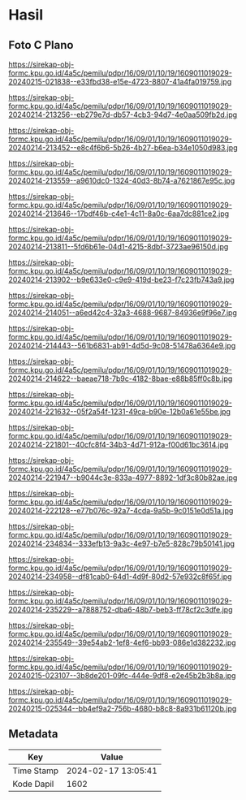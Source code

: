 # Hasil

## Foto C Plano

https://sirekap-obj-formc.kpu.go.id/4a5c/pemilu/pdpr/16/09/01/10/19/1609011019029-20240215-021838--e33fbd38-e15e-4723-8807-41a4fa019759.jpg

https://sirekap-obj-formc.kpu.go.id/4a5c/pemilu/pdpr/16/09/01/10/19/1609011019029-20240214-213256--eb279e7d-db57-4cb3-94d7-4e0aa509fb2d.jpg

https://sirekap-obj-formc.kpu.go.id/4a5c/pemilu/pdpr/16/09/01/10/19/1609011019029-20240214-213452--e8c4f6b6-5b26-4b27-b6ea-b34e1050d983.jpg

https://sirekap-obj-formc.kpu.go.id/4a5c/pemilu/pdpr/16/09/01/10/19/1609011019029-20240214-213559--a9610dc0-1324-40d3-8b74-a7621867e95c.jpg

https://sirekap-obj-formc.kpu.go.id/4a5c/pemilu/pdpr/16/09/01/10/19/1609011019029-20240214-213646--17bdf46b-c4e1-4c11-8a0c-6aa7dc881ce2.jpg

https://sirekap-obj-formc.kpu.go.id/4a5c/pemilu/pdpr/16/09/01/10/19/1609011019029-20240214-213811--5fd6b61e-04d1-4215-8dbf-3723ae96150d.jpg

https://sirekap-obj-formc.kpu.go.id/4a5c/pemilu/pdpr/16/09/01/10/19/1609011019029-20240214-213902--b9e633e0-c9e9-419d-be23-f7c23fb743a9.jpg

https://sirekap-obj-formc.kpu.go.id/4a5c/pemilu/pdpr/16/09/01/10/19/1609011019029-20240214-214051--a6ed42c4-32a3-4688-9687-84936e9f96e7.jpg

https://sirekap-obj-formc.kpu.go.id/4a5c/pemilu/pdpr/16/09/01/10/19/1609011019029-20240214-214443--561b6831-ab91-4d5d-9c08-51478a6364e9.jpg

https://sirekap-obj-formc.kpu.go.id/4a5c/pemilu/pdpr/16/09/01/10/19/1609011019029-20240214-214622--baeae718-7b9c-4182-8bae-e88b85ff0c8b.jpg

https://sirekap-obj-formc.kpu.go.id/4a5c/pemilu/pdpr/16/09/01/10/19/1609011019029-20240214-221632--05f2a54f-1231-49ca-b90e-12b0a61e55be.jpg

https://sirekap-obj-formc.kpu.go.id/4a5c/pemilu/pdpr/16/09/01/10/19/1609011019029-20240214-221801--40cfc8f4-34b3-4d71-912a-f00d61bc3614.jpg

https://sirekap-obj-formc.kpu.go.id/4a5c/pemilu/pdpr/16/09/01/10/19/1609011019029-20240214-221947--b9044c3e-833a-4977-8892-1df3c80b82ae.jpg

https://sirekap-obj-formc.kpu.go.id/4a5c/pemilu/pdpr/16/09/01/10/19/1609011019029-20240214-222128--e77b076c-92a7-4cda-9a5b-9c0151e0d51a.jpg

https://sirekap-obj-formc.kpu.go.id/4a5c/pemilu/pdpr/16/09/01/10/19/1609011019029-20240214-234834--333efb13-9a3c-4e97-b7e5-828c79b50141.jpg

https://sirekap-obj-formc.kpu.go.id/4a5c/pemilu/pdpr/16/09/01/10/19/1609011019029-20240214-234958--df81cab0-64d1-4d9f-80d2-57e932c8f65f.jpg

https://sirekap-obj-formc.kpu.go.id/4a5c/pemilu/pdpr/16/09/01/10/19/1609011019029-20240214-235229--a7888752-dba6-48b7-beb3-ff78cf2c3dfe.jpg

https://sirekap-obj-formc.kpu.go.id/4a5c/pemilu/pdpr/16/09/01/10/19/1609011019029-20240214-235549--39e54ab2-1ef8-4ef6-bb93-086e1d382232.jpg

https://sirekap-obj-formc.kpu.go.id/4a5c/pemilu/pdpr/16/09/01/10/19/1609011019029-20240215-023107--3b8de201-09fc-444e-9df8-e2e45b2b3b8a.jpg

https://sirekap-obj-formc.kpu.go.id/4a5c/pemilu/pdpr/16/09/01/10/19/1609011019029-20240215-025344--bb4ef9a2-756b-4680-b8c8-8a931b61120b.jpg


## Metadata

| Key        | Value               |
| ---------- | ------------------- |
| Time Stamp | 2024-02-17 13:05:41 |
| Kode Dapil | 1602                |



